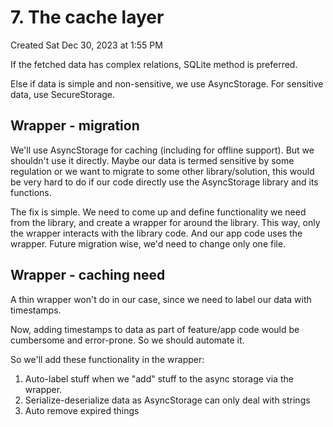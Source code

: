 # 7. The cache layer
Created Sat Dec 30, 2023 at 1:55 PM

If the fetched data has complex relations, SQLite method is preferred.

Else if data is simple and non-sensitive, we use AsyncStorage. For sensitive  data, use SecureStorage.

## Wrapper - migration
We'll use AsyncStorage for caching (including for offline support).
But we shouldn't use it directly. Maybe our data is termed sensitive by some regulation or we want to migrate to some other library/solution, this would be very hard to do if our code directly use the AsyncStorage library and its functions.

The fix is simple. We need to come up and define functionality we need from the library, and create a wrapper for around the library. This way, only the wrapper interacts with the library code. And our app code uses the wrapper. Future migration wise, we'd need to change only one file.

## Wrapper - caching need
A thin wrapper won't do in our case, since we need to label our data with timestamps.

Now, adding timestamps to data as part of feature/app code would be cumbersome and error-prone. So we should automate it.

So we'll add these functionality in the wrapper:
1. Auto-label stuff when we "add" stuff to the async storage via the wrapper.
2. Serialize-deserialize data as AsyncStorage can only deal with strings
3. Auto remove expired things